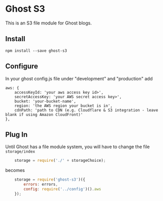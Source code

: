 # Ghost S3

This is an S3 file module for Ghost blogs.



## Install

	npm install --save ghost-s3


## Configure

In your ghost config.js file under "development" and "production" add

	aws: {
	    accessKeyId: 'your aws access key id>',
	    secretAccessKey: 'your AWS secret access key>',
	    bucket: 'your-bucket-name',
	    region: 'the AWS region your bucket is in',
	    cdnPath: 'path to CDN (e.g. Cloudflare & S3 integration - leave blank if using Amazon CloudFront)'
	},


## Plug In

Until Ghost has a file module system, you will have to change the file ```storage/index```

```javascript
	storage = require('./' + storageChoice);
```

becomes

```javascript
	storage = require('ghost-s3')({
	    errors: errors,
	    config: require('../config')().aws
	});
```


